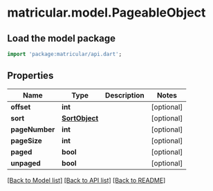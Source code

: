 # matricular.model.PageableObject

## Load the model package
```dart
import 'package:matricular/api.dart';
```

## Properties
Name | Type | Description | Notes
------------ | ------------- | ------------- | -------------
**offset** | **int** |  | [optional] 
**sort** | [**SortObject**](SortObject.md) |  | [optional] 
**pageNumber** | **int** |  | [optional] 
**pageSize** | **int** |  | [optional] 
**paged** | **bool** |  | [optional] 
**unpaged** | **bool** |  | [optional] 

[[Back to Model list]](../README.md#documentation-for-models) [[Back to API list]](../README.md#documentation-for-api-endpoints) [[Back to README]](../README.md)


